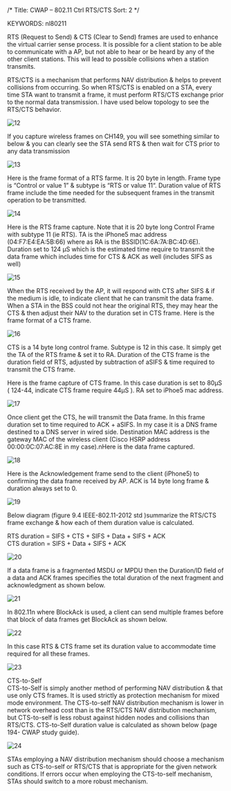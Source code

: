 /*
 Title: CWAP – 802.11 Ctrl  RTS/CTS
 Sort: 2
 */
 
KEYWORDS: nl80211

RTS (Request to Send) & CTS (Clear to Send) frames are used to enhance the virtual carrier sense process.  It is possible for a client station to be able to communicate with a AP, but not able to hear or be heard by any of the other client stations. This will lead to possible collisions when a station transmits.  

RTS/CTS is a mechanism that performs NAV distribution & helps to prevent collisions from occurring. So when RTS/CTS is enabled on a STA, every time STA want to transmit a frame, it must perform RTS/CTS exchange prior to  the normal data transmission. I have used below topology to see the RTS/CTS behavior.  

![12](%image_url%/2016/2016021812.png)

If you capture wireless frames on CH149, you will see something similar to below & you can clearly see the STA send RTS & then wait for CTS prior to any data transmission  

![13](%image_url%/2016/2016021813.png)

Here is the frame format of a RTS farme. It is 20 byte in length. Frame type is “Control or value 1” & subtype is “RTS or value 11“. Duration value of RTS frame include the time needed for the subsequent frames in the transmit operation to be transmitted.  

![14](%image_url%/2016/2016021814.png)

Here is the RTS frame capture. Note that it is 20 byte long Control Frame with subtype 11 (ie RTS). TA is the iPhone5 mac address (04:F7:E4:EA:5B:66) where as RA is the BSSID(1C:6A:7A:BC:4D:6E). Duration set to 124 μS which is the estimated time require to transmit the data frame which includes time for CTS & ACK as well (includes SIFS as well)  

![15](%image_url%/2016/2016021815.png)

When the RTS received by the AP, it will respond with CTS after SIFS & if the medium is idle, to indicate client that he can transmit the data frame. When a STA in the BSS could not hear the original RTS, they may hear the CTS & then adjust their NAV to the duration set in CTS frame. Here is the frame format of a CTS frame.  

![16](%image_url%/2016/2016021816.png)

CTS is a 14 byte long control frame. Subtype is 12 in this case. It simply get the TA of the RTS frame & set it to RA. Duration of the CTS frame is the duration field of RTS, adjusted by subtraction of aSIFS & time required to transmit the CTS frame.  

Here is the frame capture of CTS frame. In this case duration is set to 80μS ( 124-44, indicate CTS frame require 44μS ). RA set to iPhoe5 mac address.  

![17](%image_url%/2016/2016021817.png)

Once client get the CTS, he will transmit the Data frame. In this frame duration set to time required to ACK + aSIFS. In my case it is a DNS frame destined to a DNS server in wired side. Destination MAC address is the gateway MAC of the wireless client (Cisco HSRP address 00:00:0C:07:AC:8E in my case).nHere is the data frame captured.  

![18](%image_url%/2016/2016021818.png)

Here is the Acknowledgement frame send to the client (iPhone5) to confirming the data frame received by AP. ACK is 14 byte long frame & duration always set to 0.  

![19](%image_url%/2016/2016021819.png)

Below diagram (figure 9.4 IEEE-802.11-2012 std )summarize the RTS/CTS frame exchange & how each of them duration value is calculated.  

RTS duration = SIFS + CTS + SIFS + Data + SIFS + ACK  
CTS duration = SIFS + Data + SIFS + ACK  

![20](%image_url%/2016/2016021820.png)

If a data frame is a fragmented MSDU or MPDU then the Duration/ID field of a data and ACK frames specifies the total duration of the next fragment and acknowledgment as shown below.  

![21](%image_url%/2016/2016021821.png)

In 802.11n where BlockAck is used, a client can send multiple frames before that block of data frames get BlockAck as shown below.  

![22](%image_url%/2016/2016021822.png)

In this case RTS & CTS frame set its duration value to accommodate time required for all these frames.  

![23](%image_url%/2016/2016021823.png)

CTS-to-Self  
CTS-to-Self is simply another method of performing NAV distribution & that use only CTS frames. It is used strictly as protection mechanism for mixed mode environment. The CTS-to-self NAV distribution mechanism is lower in network overhead cost than is the RTS/CTS NAV distribution mechanism, but CTS-to-self is less robust against hidden nodes and collisions than RTS/CTS. CTS-to-Self duration value is calculated as shown below (page 194- CWAP study guide).  

![24](%image_url%/2016/2016021824.png)

STAs employing a NAV distribution mechanism should choose a mechanism such as CTS-to-self or RTS/CTS that is appropriate for the given network conditions. If errors occur when employing the CTS-to-self mechanism, STAs should switch to a more robust mechanism.  


